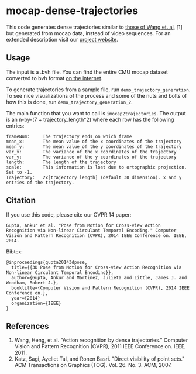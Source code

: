 mocap-dense-trajectories
========================

This code generates dense trajectories similar to [those of Wang et. al](https://lear.inrialpes.fr/people/wang/dense_trajectories), [1]
but generated from mocap data, instead of video sequences. For an extended 
description visit our [project website](http://www.cs.ubc.ca/~julm/mocap-dense-trajectories/).

Usage
-----
The input is a .bvh file. You can find the entire CMU mocap dataset converted to bvh format [on the internet](https://sites.google.com/a/cgspeed.com/cgspeed/motion-capture/cmu-bvh-conversion).

To generate trajectories from a sample file, run `demo_trajectory_generation`. To see nice visualizations of the process and some of the nuts and bolts of how this is done, run `demo_trajectory_generation_2`.

The main function that you want to call is `imocap2trajectories`. The output is an n-by-(7 + trajectory_length*2) where each row has the following entries:

```
frameNum:     The trajectory ends on which frame
mean_x:       The mean value of the x coordinates of the trajectory
mean_y:       The mean value of the y coordinates of the trajectory
var_x:        The variance of the x coordinates of the trajectory
var_y:        The variance of the y coordinates of the trajectory
length:       The length of the trajectory
scale:        This information is lost due to ortographic projection. Set to -1.
Trajectory:   2x[trajectory length] (default 30 dimension). x and y entries of the trajectory.
```

Citation
--------
If you use this code, please cite our CVPR 14 paper:

```
Gupta, Ankur et al. "Pose from Motion for Cross-view Action Recognition via Non-linear Circulant Temporal Encoding." Computer Vision and Pattern Recognition (CVPR), 2014 IEEE Conference on. IEEE, 2014.
```

Bibtex:
```
@inproceedings{gupta20143dpose,
  title={{3D Pose from Motion for Cross-view Action Recognition via Non-linear Circulant Temporal Encoding}},
  author={Gupta, Ankur and Martinez, Julieta and Little, James J. and Woodham, Robert J.},
  booktitle={Computer Vision and Pattern Recognition (CVPR), 2014 IEEE Conference on.},
  year={2014}
  organization={IEEE}
}
```

References
----------

1. Wang, Heng, et al. "Action recognition by dense trajectories." Computer Vision and Pattern Recognition (CVPR), 2011 IEEE Conference on. IEEE, 2011.
2. Katz, Sagi, Ayellet Tal, and Ronen Basri. "Direct visibility of point sets." ACM Transactions on Graphics (TOG). Vol. 26. No. 3. ACM, 2007.
